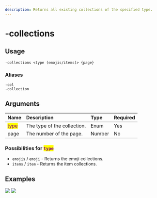 ```yaml
---
description: Returns all existing collections of the specified type.
---
```


# -collections

## Usage
```
-collections <type (emojis/items)> {page}
```

### Aliases
```
-col
-collection
```

## Arguments
Name | Description | Type | Required
:-- | :-- | :-- | :--
<mark style="color:purple;">type</mark> | The type of the collection. | Enum | Yes
page | The number of the page. | Number | No

### Possibilities for <mark style="color:purple;">`type`</mark>
- `emojis` / `emoji` - Returns the emoji collections.
- `items` / `item` - Returns the item collections.

## Examples
![](https://user-images.githubusercontent.com/111157596/245515549-5b0dc79f-09c0-4000-8ec7-96f673c56aec.png)
![](https://user-images.githubusercontent.com/111157596/245515652-362ace77-7069-448a-a91c-5b51fc4ce43b.png)
